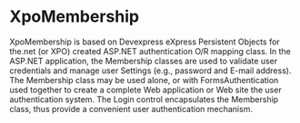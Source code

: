 # XpoMembership

  XpoMembership is based on Devexpress eXpress Persistent Objects for the.net (or XPO) created ASP.NET authentication O/R mapping class.
In the ASP.NET application, the Membership classes are used to validate user credentials and manage user Settings (e.g., password and E-mail address).
  The Membership class may be used alone, or with FormsAuthentication used together to create a complete Web application or Web site the user authentication system.
The Login control encapsulates the Membership class, thus provide a convenient user authentication mechanism.
